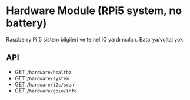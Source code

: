 # Hardware Module (RPi5 system, no battery)

Raspberry Pi 5 sistem bilgileri ve temel IO yardımcıları. Batarya/voltaj yok.

## API
- GET `/hardware/healthz`
- GET `/hardware/system`
- GET `/hardware/i2c/scan`
- GET `/hardware/gpio/info`
